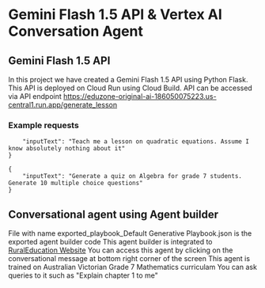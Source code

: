 # Gemini Flash 1.5 API & Vertex AI Conversation Agent

## Gemini Flash 1.5 API
In this project we have created a Gemini Flash 1.5 API using Python Flask.
This API is deployed on Cloud Run using Cloud Build. 
API can be accessed via API endpoint https://eduzone-original-ai-186050075223.us-central1.run.app/generate_lesson

### Example requests
``` {
    "inputText": "Teach me a lesson on quadratic equations. Assume I know absolutely nothing about it"
} 

{
    "inputText": "Generate a quiz on Algebra for grade 7 students. Generate 10 multiple choice questions"
} 
```

## Conversational agent using Agent builder
File with name exported_playbook_Default Generative Playbook.json is the exported agent builder code
This agent builder is integrated to [RuralEducation Website](https://kaggle-gemini-ai.ts.r.appspot.com/) 
You can access this agent by clicking on the conversational message at bottom right corner of the screen
This agent is trained on Australian Victorian Grade 7 Mathematics curriculam
You can ask queries to it such as "Explain chapter 1 to me"
